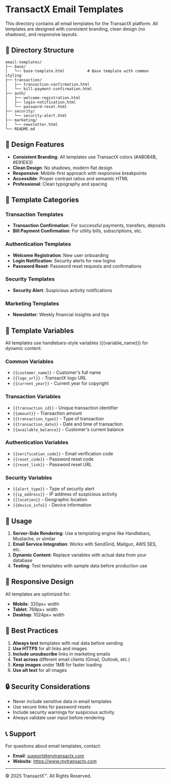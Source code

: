 # TransactX Email Templates

This directory contains all email templates for the TransactX platform. All templates are designed with consistent branding, clean design (no shadows), and responsive layouts.

## 📁 Directory Structure

```
email-templates/
├── base/
│   └── base-template.html          # Base template with common styling
├── transaction/
│   ├── transaction-confirmation.html
│   └── bill-payment-confirmation.html
├── auth/
│   ├── welcome-registration.html
│   ├── login-notification.html
│   └── password-reset.html
├── security/
│   └── security-alert.html
├── marketing/
│   └── newsletter.html
└── README.md
```

## 🎨 Design Features

- **Consistent Branding**: All templates use TransactX colors (#AB0B4B, #E91E63)
- **Clean Design**: No shadows, modern flat design
- **Responsive**: Mobile-first approach with responsive breakpoints
- **Accessible**: Proper contrast ratios and semantic HTML
- **Professional**: Clean typography and spacing

## 📧 Template Categories

### Transaction Templates
- **Transaction Confirmation**: For successful payments, transfers, deposits
- **Bill Payment Confirmation**: For utility bills, subscriptions, etc.

### Authentication Templates
- **Welcome Registration**: New user onboarding
- **Login Notification**: Security alerts for new logins
- **Password Reset**: Password reset requests and confirmations

### Security Templates
- **Security Alert**: Suspicious activity notifications

### Marketing Templates
- **Newsletter**: Weekly financial insights and tips

## 🔧 Template Variables

All templates use handlebars-style variables ({{variable_name}}) for dynamic content:

### Common Variables
- `{{customer_name}}` - Customer's full name
- `{{logo_url}}` - TransactX logo URL
- `{{current_year}}` - Current year for copyright

### Transaction Variables
- `{{transaction_id}}` - Unique transaction identifier
- `{{amount}}` - Transaction amount
- `{{transaction_type}}` - Type of transaction
- `{{transaction_date}}` - Date and time of transaction
- `{{available_balance}}` - Customer's current balance

### Authentication Variables
- `{{verification_code}}` - Email verification code
- `{{reset_code}}` - Password reset code
- `{{reset_link}}` - Password reset URL

### Security Variables
- `{{alert_type}}` - Type of security alert
- `{{ip_address}}` - IP address of suspicious activity
- `{{location}}` - Geographic location
- `{{device_info}}` - Device information

## 🚀 Usage

1. **Server-Side Rendering**: Use a templating engine like Handlebars, Mustache, or similar
2. **Email Service Integration**: Works with SendGrid, Mailgun, AWS SES, etc.
3. **Dynamic Content**: Replace variables with actual data from your database
4. **Testing**: Test templates with sample data before production use

## 📱 Responsive Design

All templates are optimized for:
- **Mobile**: 320px+ width
- **Tablet**: 768px+ width  
- **Desktop**: 1024px+ width

## 🎯 Best Practices

1. **Always test** templates with real data before sending
2. **Use HTTPS** for all links and images
3. **Include unsubscribe** links in marketing emails
4. **Test across** different email clients (Gmail, Outlook, etc.)
5. **Keep images** under 1MB for faster loading
6. **Use alt text** for all images

## 🔒 Security Considerations

- Never include sensitive data in email templates
- Use secure links for password resets
- Include security warnings for suspicious activity
- Always validate user input before rendering

## 📞 Support

For questions about email templates, contact:
- **Email**: support@mytransactx.com
- **Website**: https://www.mytransactx.com

---

© 2025 TransactX™. All Rights Reserved.
